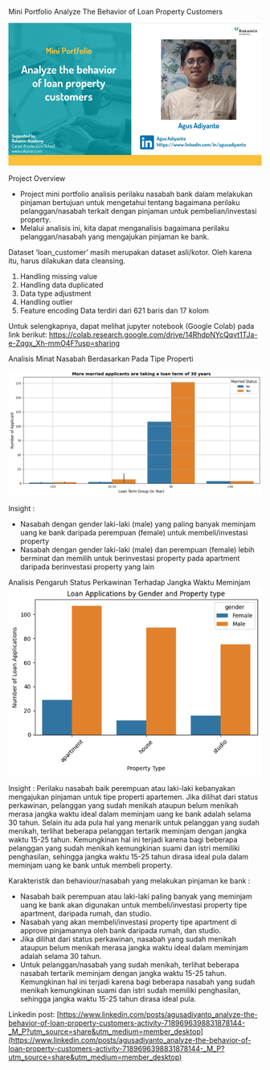 Mini Portfolio Analyze The Behavior of Loan Property Customers

![image](https://github.com/gusadiyanto/rakamin-academy-digifest-37/blob/main/Agus_Adiyanto.jpg)

Project Overview

- Project mini portfolio analisis perilaku nasabah bank dalam melakukan pinjaman bertujuan untuk mengetahui tentang bagaimana perilaku pelanggan/nasabah terkait dengan pinjaman untuk pembelian/investasi property. 
- Melalui analisis ini, kita dapat menganalisis bagaimana perilaku pelanggan/nasabah yang mengajukan pinjaman ke bank.

Dataset ‘loan_customer’ masih merupakan dataset asli/kotor. Oleh karena itu, harus dilakukan data cleansing.
1. Handling missing value
2. Handling data duplicated
3. Data type adjustment
4. Handling outlier
5. Feature encoding
Data terdiri dari 621 baris dan 17 kolom

Untuk selengkapnya, dapat melihat jupyter notebook (Google Colab) pada link berikut:
https://colab.research.google.com/drive/14RhdpNYcQqvt1TJa-e-Zqgx_Xh-mmO4F?usp=sharing

Analisis Minat Nasabah Berdasarkan Pada Tipe Properti

![image](https://github.com/gusadiyanto/rakamin-academy-digifest-37/blob/main/download%20(1).png)

Insight :
- Nasabah dengan gender laki-laki (male) yang paling banyak meminjam uang ke bank daripada perempuan (female) untuk membeli/investasi property
- Nasabah dengan gender laki-laki (male) dan perempuan (female) lebih berminat dan memilih untuk berinvestasi property pada apartment daripada berinvestasi property yang lain

Analisis Pengaruh Status Perkawinan Terhadap Jangka Waktu Meminjam
![image](https://github.com/gusadiyanto/rakamin-academy-digifest-37/blob/main/download.png)

Insight :
Perilaku nasabah baik perempuan atau laki-laki kebanyakan mengajukan pinjaman untuk tipe properti apartemen. 
Jika dilihat dari status perkawinan, pelanggan yang sudah menikah ataupun belum menikah merasa jangka waktu ideal dalam meminjam uang ke bank adalah selama 30 tahun. 
Selain itu ada pula hal yang menarik untuk pelanggan yang sudah menikah, terlihat beberapa pelanggan tertarik meminjam dengan jangka waktu 15-25 tahun. 
Kemungkinan hal ini terjadi karena bagi beberapa pelanggan yang sudah menikah kemungkinan suami dan istri memiliki penghasilan, 
sehingga jangka waktu 15-25 tahun dirasa ideal pula dalam meminjam uang ke bank untuk membeli property.

Karakteristik dan behaviour/nasabah yang melakukan pinjaman ke bank :
- Nasabah baik perempuan atau laki-laki paling banyak yang meminjam uang ke bank akan digunakan untuk membeli/investasi property tipe apartment, daripada rumah, dan studio.
- Nasabah yang akan membeli/investasi property tipe apartment di approve pinjamannya oleh bank daripada rumah, dan studio.
- Jika dilihat dari status perkawinan, nasabah yang sudah menikah ataupun belum menikah merasa jangka waktu ideal dalam meminjam adalah selama 30 tahun.
- Untuk pelanggan/nasabah yang sudah menikah, terlihat beberapa nasabah tertarik meminjam dengan jangka waktu 15-25 tahun. Kemungkinan hal ini terjadi karena bagi beberapa nasabah yang sudah menikah kemungkinan suami dan istri sudah memiliki penghasilan, sehingga jangka waktu 15-25 tahun dirasa ideal pula.

Linkedin post:
[https://www.linkedin.com/posts/agusadiyanto_analyze-the-behavior-of-loan-property-customers-activity-7189696398831878144-_M_P?utm_source=share&utm_medium=member_desktop](https://www.linkedin.com/posts/agusadiyanto_analyze-the-behavior-of-loan-property-customers-activity-7189696398831878144-_M_P?utm_source=share&utm_medium=member_desktop)

